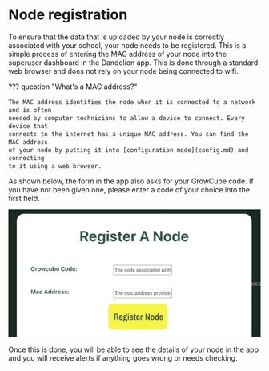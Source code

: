# Node registration

To ensure that the data that is uploaded by your node is correctly associated
with your school, your node needs to be registered. This is a simple process
of entering the MAC address of your node into the superuser dashboard in the
Dandelion app. This is done through a standard web browser and does not rely on
your node being connected to wifi. 

??? question "What's a MAC address?"

    The MAC address identifies the node when it is connected to a network and is often 
    needed by computer technicians to allow a device to connect. Every device that 
    connects to the internet has a unique MAC address. You can find the MAC address
    of your node by putting it into [configuration mode](config.md) and connecting
    to it using a web browser.

As shown below, the form in the app also asks for your GrowCube code. If
you have not been given one, please enter a code of your choice into the first 
field.

![Node registration](img/register.png#centred)

Once this is done, you will be able to see the details of your node in the app
and you will receive alerts if anything goes wrong or needs checking.



